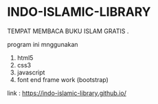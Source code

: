 # INDO-ISLAMIC-LIBRARY
TEMPAT MEMBACA BUKU ISLAM GRATIS .

program ini mnggunakan 
1. html5
2. css3
3. javascript
4. font end frame work (bootstrap)

link : https://indo-islamic-library.github.io/


